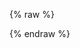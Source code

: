 {% raw %}
<div class="x-swagger-reference" x-swagger-reference-html="./swagger-static-onezone/onezone-static.html"></div>
{% endraw %}